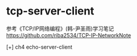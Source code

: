 # tcp-server-client
参考《TCP/IP网络编程》(韩-尹圣雨)学习笔记
https://github.com/riba2534/TCP-IP-NetworkNote

[+] ch4 echo-server-client
